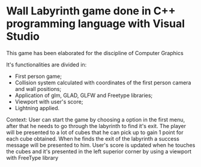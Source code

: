 # Wall Labyrinth game done in C++ programming language with Visual Studio
This game has been elaborated for the discipline of Computer Graphics

It's functionalities are divided in:

- First person game;
- Collision system calculated with coordinates of the first person camera and wall positions;
- Application of glm, GLAD, GLFW and Freetype libraries;
- Viewport with user's score;
- Lightning applied.

Context: User can start the game by choosing a option in the first menu, after that he needs to go through the labyrinth to find it's exit. The player will be presented to a lot of cubes that he can pick up to gain 1 point for each cube obtained. When he finds the exit of the labyrinth a success message will be presented to him. User's score is updated when he touches the cubes and it's presented in the left superior corner by using a viewport with FreeType library
